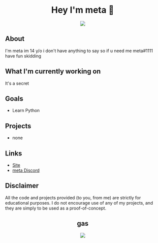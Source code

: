 <h1 align="center">Hey I'm meta 👋</h1>

<div align="center">


  <img src="https://discord.c99.nl/widget/theme-1/935474857716621362.png"></img>

</div>

## About
I'm meta im 14 y/o i don't have anything to say so if u need me meta#1111 
have fun skidding

## What I'm currently working on
It's a secret

## Goals
* Learn Python


## Projects
* none

## Links
* [Site](https://aceee.xyz)
* [meta Discord](https://discord.gg/multi)

## Disclaimer
All the code and projects provided (to you, from me) are strictly for educational purposes. I do not encourage use of any of my projects, and they are simply to be used as a proof-of-concept.

<h2 align="center">gas</h2>
<div align="center">
  <img src="https://camo.githubusercontent.com/4392fe8414e46118eb6ddcc972e6833793a515172c21bcdca955de17a1170855/68747470733a2f2f6d656469612e646973636f72646170702e6e65742f6174746163686d656e74732f3831333334313636323534353331333833322f3831333334333430343530373236373039322f706f6b656d6f6e5f706978656c2e676966"></img>
</div>
